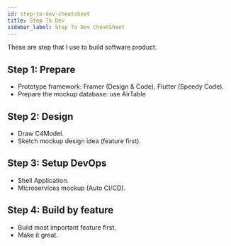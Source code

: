 ```yaml
---
id: step-to-dev-cheatsheat
title: Step To Dev
sidebar_label: Step To Dev CheatSheet
---
```


These are step that I use to build software product.

## Step 1: Prepare

- Prototype framework: Framer (Design & Code), Flutter (Speedy Code).
- Prepare the mockup database: use AirTable

## Step 2: Design

- Draw C4Model.
- Sketch mockup design idea (feature first).

## Step 3: Setup DevOps

- Shell Application.
- Microservices mockup (Auto CI/CD).

## Step 4: Build by feature

- Build most important feature first.
- Make it great.